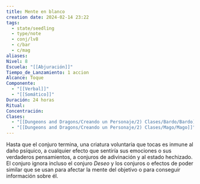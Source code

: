 ```yaml
---
title: Mente en blanco
creation date: 2024-02-14 23:22
tags:
  - state/seedling
  - type/note
  - conj/lv8
  - c/bar
  - c/mag
aliases: 
Nivel: 8
Escuela: "[[Abjuración]]"
Tiempo_de_Lanzamiento: 1 accion
Alcance: Toque
Componente:
  - "[[Verbal]]"
  - "[[Somático]]"
Duración: 24 horas
Ritual: 
Concentración: 
Clases:
  - "[[Dungeons and Dragons/Creando un Personaje/2) Clases/Bardo/Bardo]]"
  - "[[Dungeons and Dragons/Creando un Personaje/2) Clases/Mago/Mago]]"
---
```

Hasta que el conjuro termina, una criatura voluntaria que tocas es inmune al daño psíquico, a cualquier efecto que sentiría sus emociones o sus verdaderos pensamientos, a conjuros de adivinación y al estado hechizado. El conjuro ignora incluso el conjuro _Deseo_ y los conjuros o efectos de poder similar que se usan para afectar la mente del objetivo o para conseguir información sobre él.
